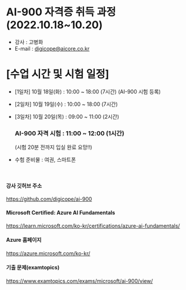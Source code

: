 # AI-900 자격증 취득 과정 (2022.10.18~10.20)

- 강사 : 고병화
- E-mail : digicope@aicore.co.kr



# [수업 시간 및 시험 일정]
- [1일차] 10월 18일(화) : 10:00 ~ 18:00 (7시간)  (AI-900 시험 등록)

- [2일차] 10월 19일(수) : 10:00 ~ 18:00 (7시간)

- [3일차] 10월 20일(목) :  09:00 ~ 11:00 (2시간) <br>
     ### AI-900 자격 시험  :  11:00 ~ 12:00 (1시간) 
     (시험 20분 전까지 입실 완료 요망!!)   

- 수험 준비물 : 여권, 스마트폰

<br>

#### 강사 깃허브 주소
https://github.com/digicope/ai-900
<br>

#### Microsoft Certified: Azure AI Fundamentals
https://learn.microsoft.com/ko-kr/certifications/azure-ai-fundamentals/
<br>

#### Azure 홈페이지
https://azure.microsoft.com/ko-kr/
<br>

#### 기출 문제(examtopics)
https://www.examtopics.com/exams/microsoft/ai-900/view/


